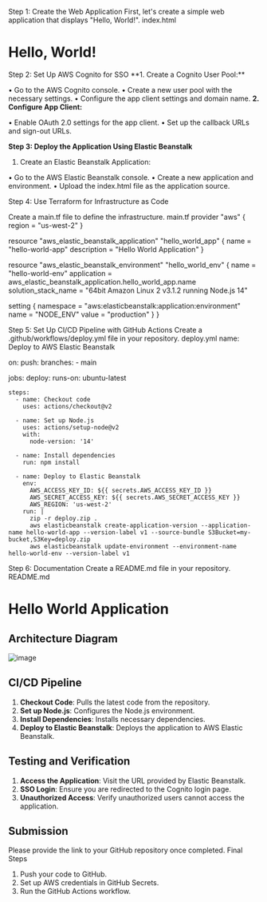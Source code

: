 
Step 1: Create the Web Application
First, let's create a simple web application that displays "Hello, World!".
index.html
<!DOCTYPE html>
<html>
<head>
    <title>Hello World App</title>
</head>
<body>
    <h1>Hello, World!</h1>
</body>
</html>
Step 2: Set Up AWS Cognito for SSO
**1.	Create a Cognito User Pool:**

•	Go to the AWS Cognito console.
•	Create a new user pool with the necessary settings.
•	Configure the app client settings and domain name.
**2.	Configure App Client:**

•	Enable OAuth 2.0 settings for the app client.
•	Set up the callback URLs and sign-out URLs.

**Step 3: Deploy the Application Using Elastic Beanstalk**

1.	Create an Elastic Beanstalk Application:

•	Go to the AWS Elastic Beanstalk console.
•	Create a new application and environment.
•	Upload the index.html file as the application source.

Step 4: Use Terraform for Infrastructure as Code

Create a main.tf file to define the infrastructure.
main.tf
provider "aws" {
  region = "us-west-2"
}

resource "aws_elastic_beanstalk_application" "hello_world_app" {
  name        = "hello-world-app"
  description = "Hello World Application"
}

resource "aws_elastic_beanstalk_environment" "hello_world_env" {
  name                = "hello-world-env"
  application         = aws_elastic_beanstalk_application.hello_world_app.name
  solution_stack_name = "64bit Amazon Linux 2 v3.1.2 running Node.js 14"
  
  setting {
    namespace = "aws:elasticbeanstalk:application:environment"
    name      = "NODE_ENV"
    value     = "production"
  }
}

Step 5: Set Up CI/CD Pipeline with GitHub Actions
Create a .github/workflows/deploy.yml file in your repository.
deploy.yml
name: Deploy to AWS Elastic Beanstalk

on:
  push:
    branches:
      - main

jobs:
  deploy:
    runs-on: ubuntu-latest

    steps:
      - name: Checkout code
        uses: actions/checkout@v2

      - name: Set up Node.js
        uses: actions/setup-node@v2
        with:
          node-version: '14'

      - name: Install dependencies
        run: npm install

      - name: Deploy to Elastic Beanstalk
        env:
          AWS_ACCESS_KEY_ID: ${{ secrets.AWS_ACCESS_KEY_ID }}
          AWS_SECRET_ACCESS_KEY: ${{ secrets.AWS_SECRET_ACCESS_KEY }}
          AWS_REGION: 'us-west-2'
        run: |
          zip -r deploy.zip .
          aws elasticbeanstalk create-application-version --application-name hello-world-app --version-label v1 --source-bundle S3Bucket=my-bucket,S3Key=deploy.zip
          aws elasticbeanstalk update-environment --environment-name hello-world-env --version-label v1

Step 6: Documentation
Create a README.md file in your repository.
README.md
# Hello World Application

## Architecture Diagram
![image](https://github.com/user-attachments/assets/246c0b39-fa92-435d-99b4-83a887776df2)

## CI/CD Pipeline
1. **Checkout Code**: Pulls the latest code from the repository.
2. **Set up Node.js**: Configures the Node.js environment.
3. **Install Dependencies**: Installs necessary dependencies.
4. **Deploy to Elastic Beanstalk**: Deploys the application to AWS Elastic Beanstalk.

## Testing and Verification
1. **Access the Application**: Visit the URL provided by Elastic Beanstalk.
2. **SSO Login**: Ensure you are redirected to the Cognito login page.
3. **Unauthorized Access**: Verify unauthorized users cannot access the application.

## Submission
Please provide the link to your GitHub repository once completed.
Final Steps
1.	Push your code to GitHub.
2.	Set up AWS credentials in GitHub Secrets.
3.	Run the GitHub Actions workflow.
